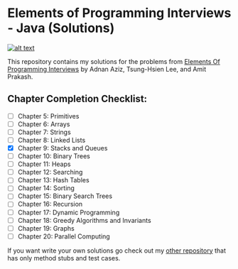 # Elements of Programming Interviews - Java (Solutions)

[![alt text][eopi]][Elements of Programming Interviews]

This repository contains my solutions for the problems from
[Elements Of Programming Interviews] by Adnan Aziz, Tsung-Hsien Lee, and Amit Prakash. 

## Chapter Completion Checklist:

- [ ] Chapter 5: Primitives
- [ ] Chapter 6: Arrays
- [ ] Chapter 7: Strings
- [ ] Chapter 8: Linked Lists
- [x] Chapter 9: Stacks and Queues
- [ ] Chapter 10: Binary Trees
- [ ] Chapter 11: Heaps
- [ ] Chapter 12: Searching
- [ ] Chapter 13: Hash Tables
- [ ] Chapter 14: Sorting
- [ ] Chapter 15: Binary Search Trees
- [ ] Chapter 16: Recursion
- [ ] Chapter 17: Dynamic Programming
- [ ] Chapter 18: Greedy Algorithms and Invariants
- [ ] Chapter 19: Graphs
- [ ] Chapter 20: Parallel Computing

If you want write your own solutions go check out my [other repository] that has only method stubs and test cases.


[Elements of Programming Interviews]:http://amzn.to/2pMWIWH
[other repository]:https://github.com/gardncl/elements-of-programming-interviews
[eopi]:eopi.jpg?raw=true

